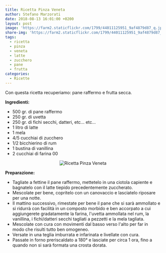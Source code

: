 ```yaml
---
title: Ricetta Pinza Veneta
author: Stefano Marzorati
date: 2018-08-13 16:01:00 +0200
layout: post
image: 'https://farm2.staticflickr.com/1799/44011125951_9af4879d87_q.jpg'
share-img: 'https://farm2.staticflickr.com/1799/44011125951_9af4879d87_q.jpg'
tags:
  - ricetta
  - pinza
  - veneta
  - latte
  - zucchero
  - pane
  - frutta
categories:
  - Ricette
---
```

Con questa ricetta recuperiamo: pane raffermo e frutta secca.   

**Ingredienti:**   

  - 500 gr. di pane raffermo
  - 250 gr. di uvetta
  - 250 gr. di fichi secchi, datteri, etc... etc...
  - 1 litro di latte
  - 1 mela
  - 4/5 cucchiai di zucchero
  - 1/2 bicchierino di rum
  - 1 bustina di vanillina
  - 2 cucchiai di farina 00

<center><img src="https://farm2.staticflickr.com/1799/44011125951_53800a1d36_o.jpg" alt="Ricetta Pinza Veneta"></center>

**Preparazione:**   

* Tagliate a fettine il pane raffermo, mettetelo in una ciotola capiente e bagnatelo con il latte tiepido precedentemente zuccherato.
* Mescolate per bene, copritelo con un canovaccio e lasciatelo riposare per una notte.   
* Il mattino successivo, rimestate per bene il pane che si sarà ammollato e si ridurrà con facilità in un composto morbido e ben accorpato a cui aggiungerete gradatamente la farina, l'uvetta ammollata nel rum, la vanillina, i fichi/datteri secchi tagliati a pezzetti e la mela tagliata.
* Mescolate con cura con movimenti dal basso verso l'alto per far in modo che risulti tutto ben omogeneo.
* Versate in una teglia imburrata e infarinata e livellate con cura.
* Passate in forno preriscaldato a 180° e lasciate per circa 1 ora, fino a quando non si sarà formata una crosta dorata.